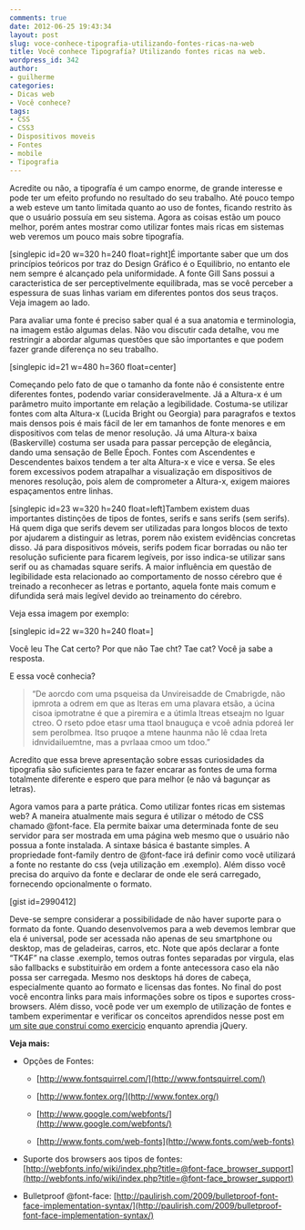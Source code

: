```yaml
---
comments: true
date: 2012-06-25 19:43:34
layout: post
slug: voce-conhece-tipografia-utilizando-fontes-ricas-na-web
title: Você conhece Tipografía? Utilizando fontes ricas na web.
wordpress_id: 342
author:
- guilherme
categories:
- Dicas web
- Você conhece?
tags:
- CSS
- CSS3
- Dispositivos moveis
- Fontes
- mobile
- Tipografia
---
```


Acredite ou não, a tipografía é um campo enorme, de grande interesse e pode ter um efeito profundo no resultado do seu trabalho. Até pouco tempo a web esteve um tanto limitada quanto ao uso de fontes, ficando restrito às que o usuário possuía em seu sistema. Agora as coisas estão um pouco melhor, porém antes mostrar como utilizar fontes mais ricas em sistemas web veremos um pouco mais sobre tipografía.




[singlepic id=20 w=320 h=240 float=right]É importante saber que um dos princípios teóricos por traz do Design Gráfico é o Equilibrio, no entanto ele nem sempre é alcançado pela uniformidade. A fonte Gill Sans possui a caracteristica de ser perceptivelmente equilibrada, mas se você perceber a espessura de suas linhas variam em diferentes pontos dos seus traços. Veja imagem ao lado.




Para avaliar uma fonte é preciso saber qual é a sua anatomia e terminologia, na imagem estão algumas delas. Não vou discutir cada detalhe, vou me restringir a abordar algumas questões que são importantes e que podem fazer grande diferença no seu trabalho.




[singlepic id=21 w=480 h=360 float=center]




Começando pelo fato de que o tamanho da fonte não é consistente entre diferentes fontes, podendo variar consideravelmente. Já a Altura-x é um parâmetro muito importante em relação a legibilidade. Costuma-se utilizar fontes com alta Altura-x (Lucida Bright ou Georgia) para paragrafos e textos mais densos pois é mais fácil de ler em tamanhos de fonte menores e em dispositivos com telas de menor resolução. Já uma Altura-x baixa (Baskerville) costuma ser usada para passar percepção de elegância, dando uma sensação de Belle Époch. Fontes com Ascendentes e Descendentes baixos tendem a ter alta Altura-x e vice e versa. Se eles forem excessivos podem atrapalhar a visualização em dispositivos de menores resolução, pois alem de comprometer a Altura-x, exigem maiores espaçamentos entre linhas.




[singlepic id=23 w=320 h=240 float=left]Tambem existem duas importantes distinções de tipos de fontes, serifs e sans serifs (sem serifs). Há quem diga que serifs devem ser utilizadas para longos blocos de texto por ajudarem a distinguir as letras, porem não existem evidências concretas disso. Já para dispositivos móveis, serifs podem ficar borradas ou não ter resolução suficiente para ficarem legíveis, por isso indica-se utilizar sans serif ou as chamadas square serifs. A maior influência em questão de legibilidade esta relacionado ao comportamento de nosso cérebro que é treinado a reconhecer as letras e portanto, aquela fonte mais comum e difundida será mais legível devido ao treinamento do cérebro.




Veja essa imagem por exemplo:




[singlepic id=22 w=320 h=240 float=]




Você leu The Cat certo? Por que não Tae cht? Tae cat? Você ja sabe a resposta.




E essa você conhecia?





> 

> 
> “De aorcdo com uma psqueisa da Unvireisadde de Cmabrigde, não ipmrota a odrem em que as lteras em uma plavara etsão, a úcina cisoa ipmotratne é que a piremira e a útimla ltreas etseajm no lguar ctreo. O rseto pdoe etasr uma ttaol bnauguça e vcoê adnia pdoreá ler sem perolbmea. Itso pruqoe a mtene haunma não lê cdaa lreta idnvidailuemtne, mas a pvrlaaa cmoo um tdoo.”
> 
> 





Acredito que essa breve apresentação sobre essas curiosidades da tipografia são suficientes para te fazer encarar as fontes de uma forma totalmente diferente e espero que para melhor (e não vá bagunçar as letras).




Agora vamos para a parte prática. Como utilizar fontes ricas em sistemas web? A maneira atualmente mais segura é utilizar o método de CSS chamado @font-face. Ela permite baixar uma determinada fonte de seu servidor para ser mostrada em uma página web mesmo que o usuário não possua a fonte instalada. A sintaxe básica é bastante simples. A propriedade font-family dentro de @font-face irá definir como você utilizará a fonte no restante do css (veja utilização em .exemplo). Além disso você precisa do arquivo da fonte e declarar de onde ele será carregado, fornecendo opcionalmente o formato.


[gist id=2990412]


Deve-se sempre considerar a possibilidade de não haver suporte para o formato da fonte. Quando desenvolvemos para a web devemos lembrar que ela é universal, pode ser acessada não apenas de seu smartphone ou desktop, mas de geladeiras, carros, etc. Note que após declarar a fonte “TK4F” na classe .exemplo, temos outras fontes separadas por virgula, elas são fallbacks e substituirão em ordem a fonte antecessora caso ela não possa ser carregada. Mesmo nos desktops há dores de cabeça, especialmente quanto ao formato e licensas das fontes. No final do post você encontra links para mais informações sobre os tipos e suportes cross-browsers. Além disso, você pode ver um exemplo de utilização de fontes e tambem experimentar e verificar os conceitos aprendidos nesse post em [um site que construí como exercicio](http://samuraiplayground.appspot.com/tipografia) enquanto aprendia jQuery.




**Veja mais:**






	
  * Opções de Fontes:

	
    * [http://www.fontsquirrel.com/](http://www.fontsquirrel.com/)

	
    * [http://www.fontex.org/](http://www.fontex.org/)

	
    * [http://www.google.com/webfonts/](http://www.google.com/webfonts/)

	
    * [http://www.fonts.com/web-fonts](http://www.fonts.com/web-fonts)




	
  * Suporte dos browsers aos tipos de fontes: [http://webfonts.info/wiki/index.php?title=@font-face_browser_support](http://webfonts.info/wiki/index.php?title=@font-face_browser_support)

	
  * Bulletproof @font-face: [http://paulirish.com/2009/bulletproof-font-face-implementation-syntax/](http://paulirish.com/2009/bulletproof-font-face-implementation-syntax/)


